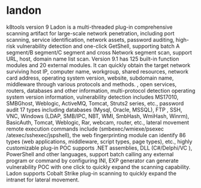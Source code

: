 # landon
k8tools version 9
Ladon is a multi-threaded plug-in comprehensive scanning artifact for large-scale network penetration, including port scanning, service identification, network assets, password auditing, high-risk vulnerability detection and one-click GetShell, supporting batch A segment/B segment/C segment and cross Network segment scan, support URL, host, domain name list scan. Version 9.1 has 125 built-in function modules and 20 external modules. It can quickly obtain the target network surviving host IP, computer name, workgroup, shared resources, network card address, operating system version, website, subdomain name, middleware through various protocols and methods. , open services, routers, databases and other information, multi-protocol detection operating system version information, vulnerability detection includes MS17010, SMBGhost, Weblogic, ActiveMQ, Tomcat, Struts2 series, etc., password audit 17 types including databases (Mysql, Oracle, MSSQL), FTP , SSH, VNC, Windows (LDAP, SMB/IPC, NBT, WMI, SmbHash, WmiHash, Winrm), BasicAuth, Tomcat, Weblogic, Rar, webcam, router, etc., lateral movement remote execution commands include (smbexec/wmiexe/psexec /atexec/sshexec/jspshell), the web fingerprinting module can identify 86 types (web applications, middleware, script types, page types), etc., highly customizable plug-in POC supports .NET assemblies, DLL (C#/Delphi/VC ), PowerShell and other languages, support batch calling any external program or command by configuring INI, EXP generator can generate vulnerability POC with one click to quickly expand the scanning capability. Ladon supports Cobalt Strike plug-in scanning to quickly expand the intranet for lateral movement.
 
